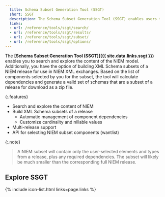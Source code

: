 ```yaml
---
  title: Schema Subset Generation Tool (SSGT)
  short: SSGT
  description: The Schema Subset Generation Tool (SSGT) enables users to search and view the content of the NIEM model, and build XML Schema subsets for use in exchanges.
  links:
  - url: /reference/tools/ssgt/search/
  - url: /reference/tools/ssgt/results/
  - url: /reference/tools/ssgt/subset/
  - url: /reference/tools/ssgt/options/
---
```


The **[Schema Subset Generation Tool (SSGT)]({{ site.data.links.ssgt }})** enables you to search and explore the content of the NIEM model. Additionally, you have the option of building XML Schema subsets of a NIEM release for use in NIEM XML exchanges. Based on the list of components selected by you for the subset, the tool will calculate dependencies and generate a valid set of schemas that are a subset of a release for download as a zip file.

{:.features}
- Search and explore the content of NIEM
- Build XML Schema subsets of a release
  - Automatic management of component dependencies
  - Customize cardinality and nillable values
- Multi-release support
- API for selecting NIEM subset components (wantlist)

{:.note}
> A NIEM subset will contain only the user-selected elements and types from a release, plus any required dependencies. The subset will likely be much smaller than the corresponding full NIEM release.

<!--more-->

## Explore SSGT

{% include icon-list.html links=page.links %}
